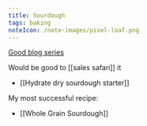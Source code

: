 ```yaml
---
title: Sourdough
tags: baking
noteIcon: /note-images/pixel-loaf.png
---
```



[Good blog series](https://www.kingarthurbaking.com/learn/guides/sourdough)

Would be good to [[sales safari]] it

- [[Hydrate dry sourdough starter]]

My most successful recipe:
- [[Whole Grain Sourdough]]

